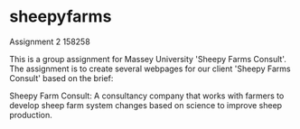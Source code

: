 # sheepyfarms
Assignment 2 158258

This is a group assignment for Massey University 'Sheepy Farms Consult'. The assignment is to create several webpages for our client 
'Sheepy Farms Consult' based on the brief:


Sheepy Farm Consult:
A consultancy company that works with farmers to develop sheep farm system changes based on science to improve sheep production.
